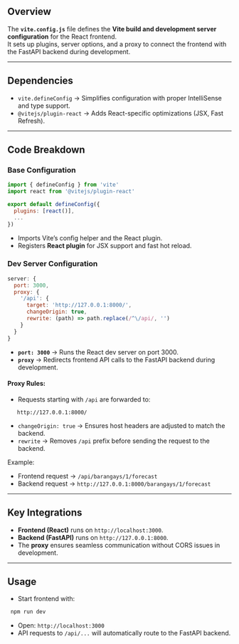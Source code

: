 ## **Overview**

The **`vite.config.js`** file defines the **Vite build and development server configuration** for the React frontend.  
It sets up plugins, server options, and a proxy to connect the frontend with the FastAPI backend during development.

---

## **Dependencies**

- `vite.defineConfig` → Simplifies configuration with proper IntelliSense and type support.
- `@vitejs/plugin-react` → Adds React-specific optimizations (JSX, Fast Refresh).

---

## **Code Breakdown**

### Base Configuration

```js
import { defineConfig } from 'vite'
import react from '@vitejs/plugin-react'

export default defineConfig({
  plugins: [react()],
  ...
})
```

- Imports Vite’s config helper and the React plugin.
- Registers **React plugin** for JSX support and fast hot reload.


### Dev Server Configuration

```js
server: {
  port: 3000,
  proxy: {
    '/api': {
      target: 'http://127.0.0.1:8000/',
      changeOrigin: true,
      rewrite: (path) => path.replace(/^\/api/, '')
    }
  }
}
```

- **`port: 3000`** → Runs the React dev server on port 3000.
- **`proxy`** → Redirects frontend API calls to the FastAPI backend during development.

#### Proxy Rules:

- Requests starting with `/api` are forwarded to:

 ```
    http://127.0.0.1:8000/
  ```

- `changeOrigin: true` → Ensures host headers are adjusted to match the backend.
- `rewrite` → Removes `/api` prefix before sending the request to the backend.

Example:

- Frontend request → `/api/barangays/1/forecast`
- Backend request → `http://127.0.0.1:8000/barangays/1/forecast`

---

## **Key Integrations**

- **Frontend (React)** runs on `http://localhost:3000`.
- **Backend (FastAPI)** runs on `http://127.0.0.1:8000`.
- The **proxy** ensures seamless communication without CORS issues in development.

---

## **Usage**

- Start frontend with:

```bash
 npm run dev   
```

- Open: `http://localhost:3000`
- API requests to `/api/...` will automatically route to the FastAPI backend.
